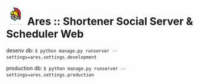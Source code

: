 # <img src="https://github.com/tiago-aguiar/ares/blob/master/misc/icon.jpg?raw=true" width="50px" /> Ares :: Shortener Social Server & Scheduler Web 

desenv db: `$ python manage.py runserver --settings=ares.settings.development`

production db: `$ python manage.py runserver --settings=ares.settings.production`
